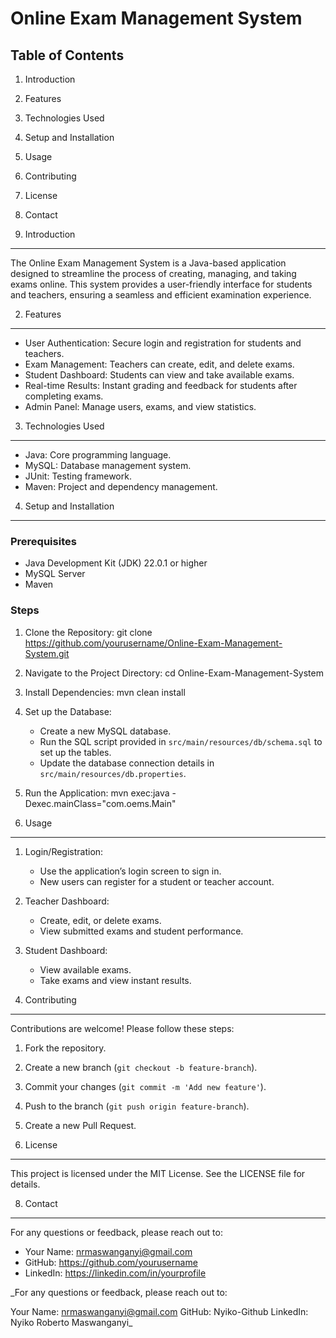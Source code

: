 Online Exam Management System
=============================

Table of Contents
-----------------
1. Introduction
2. Features
3. Technologies Used
4. Setup and Installation
5. Usage
6. Contributing
7. License
8. Contact

1. Introduction
---------------
The Online Exam Management System is a Java-based application designed to streamline the process of creating, managing, and taking exams online. This system provides a user-friendly interface for students and teachers, ensuring a seamless and efficient examination experience.

2. Features
------------
- User Authentication: Secure login and registration for students and teachers.
- Exam Management: Teachers can create, edit, and delete exams.
- Student Dashboard: Students can view and take available exams.
- Real-time Results: Instant grading and feedback for students after completing exams.
- Admin Panel: Manage users, exams, and view statistics.

3. Technologies Used
---------------------
- Java: Core programming language.
- MySQL: Database management system.
- JUnit: Testing framework.
- Maven: Project and dependency management.

4. Setup and Installation
--------------------------
### Prerequisites
- Java Development Kit (JDK) 22.0.1 or higher
- MySQL Server
- Maven

### Steps
1. Clone the Repository:
    git clone https://github.com/yourusername/Online-Exam-Management-System.git

2. Navigate to the Project Directory:
    cd Online-Exam-Management-System

3. Install Dependencies:
    mvn clean install

4. Set up the Database:
    - Create a new MySQL database.
    - Run the SQL script provided in `src/main/resources/db/schema.sql` to set up the tables.
    - Update the database connection details in `src/main/resources/db.properties`.

5. Run the Application:
    mvn exec:java -Dexec.mainClass="com.oems.Main"

5. Usage
---------
1. Login/Registration:
    - Use the application’s login screen to sign in.
    - New users can register for a student or teacher account.

2. Teacher Dashboard:
    - Create, edit, or delete exams.
    - View submitted exams and student performance.

3. Student Dashboard:
    - View available exams.
    - Take exams and view instant results.

6. Contributing
----------------
Contributions are welcome! Please follow these steps:
1. Fork the repository.
2. Create a new branch (`git checkout -b feature-branch`).
3. Commit your changes (`git commit -m 'Add new feature'`).
4. Push to the branch (`git push origin feature-branch`).
5. Create a new Pull Request.

7. License
-----------
This project is licensed under the MIT License. See the LICENSE file for details.

8. Contact
-----------
For any questions or feedback, please reach out to:
- Your Name: nrmaswanganyi@gmail.com
- GitHub: https://github.com/yourusername
- LinkedIn: https://linkedin.com/in/yourprofile

_For any questions or feedback, please reach out to:

Your Name: nrmaswanganyi@gmail.com
GitHub: Nyiko-Github
LinkedIn: Nyiko Roberto Maswanganyi_
